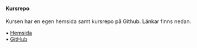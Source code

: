 #### Kursrepo

Kursen har en egen hemsida samt kursrepo på Github. Länkar finns nedan.

• [Hemsida](https://dbwebb.se/kurser/design-v2/)<br>
• [GitHub](https://github.com/dbwebb-se/design)
